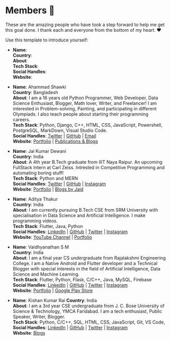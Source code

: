 # Members 🙌
These are the amazing people who have took a step forward to help me get this goal done. I thank each and everyone from the bottom of my heart. ❤

Use this template to introduce yourself:  

- __Name__:  
__Country__:  
__About__:  
__Tech Stack__:  
__Social Handles__:  
__Website__:  

- __Name__: Ahammad Shawki  
__Country__: Bangladesh  
__About__: I am a 16 years old Python Programmer, Web Developer, Data Science Enthusiast, Blogger, Math lover, Writer, and Freelancer! I am interested in Problem-solving, Painting, and participating in different Olympiads. I also teach people about starting their programming careers.  
__Tech Stack__: Python, Django, C++, HTML, CSS, JavaScript, Powershell, PostgreSQL, MarkDown, Visual Studio Code.  
__Social Handles__:  [Twitter](https://twitter.com/AhammadShawki8) | [GitHub](https://github.com/ahammadshawki8) | [Email](mailto:ahammadshawki8@gmail.com)    
__Website__: [Portfolio](https://ahammadshawki8.github.io) | [Publications & Blogs](https://ahammadshawki8.github.io/Publog.html)

- __Name__: Jai Kumar Dewani  
__Country__: India  
__About__: A 4th year B.Tech graduate from IIIT Naya Raipur. An upcoming FullStack Intern at Carl Zeiss. Intrested in Competitive Programming and automating boring stuff!  
__Tech Stack__: Python and MERN  
__Social Handles__:  [Twitter](https://twitter.com/jai_dewani) | [GitHub](https://github.com/jai-dewani) | [Instagram](https://www.instagram.com/jai_dewani/)  
__Website__: [Portfolio](https://jaid.tech/) | [Blogs by Jaid](https://blogs.jaid.tech/)  


- __Name__:  Aditya Thakur  
__Country__:  India  
__About__:    I am currently pursuing B.Tech CSE from SRM University with specialisation in Data Science and Artificial Intelligence. I make programming videos.  
__Tech Stack__:  Flutter, Java, Python  
__Social Handles__:  [LinkedIn](https://www.linkedin.com/in/adityathakurxd/)  | [GitHub](https://github.com/adityathakurxd) | [Twitter](https://twitter.com/adityathakurxd) | [Instagram](https://www.instagram.com/adityathakurxd/)  
__Website__:  [YouTube Channel](https://www.youtube.com/channel/UChCAJNpMwoEUYCsE_eSyU4w) | [Portfolio](http://adityathakur.studio/) 


- __Name__:  Vaidhyanathan S M  
__Country__:  India  
__About__:    I am a final year CS undergraduate from Rajalakshmi Engineering College. I am a Native Android and Flutter developer
and a Technical Blogger with special interests in the field of Artificial Intelligence, Data Science and Machine Learning.  
__Tech Stack__:  Flutter, Python, Flask, C/C++, Java, MySQL, Firebase   
__Social Handles__:  [LinkedIn](https://www.linkedin.com/in/vaidhyanathansm/)  | [GitHub](https://github.com/smv1999) | [Twitter](https://twitter.com/itssmv1999) | [Instagram](https://www.instagram.com/vaidhyanathan.sm/)  
__Website__:  [Portfolio](http://smv1999.github.io/) | [Google Play Store](https://play.google.com/store/apps/developer?id=Programmers+Gateway)

- __Name__: Kishan Kumar Rai 
__Country__: India  
__About__: I am a 3rd year CSE undergraduate from J. C. Bose University of Science & Technology, YMCA Faridabad. I am a tech enthusiast, Public Speaker, Writer, Blogger.   
__Tech Stack__: Python, C/C++, SQL, HTML, CSS, JavaScript, Git, VS Code, 
__Social Handles__:  [LinkedIn](https://www.linkedin.com/in/kishan-kumar-rai-23112000)  | [GitHub](https://github.com/kishanrajput23) | [Twitter](https://twitter.com/kishan_rajput23) | [Instagram](https://www.instagram.com/kishan_rajput23/)  
__Website__:  [Blogs](kishan-rai99693.medium.com) 